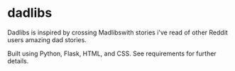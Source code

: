 # dadlibs

Dadlibs is inspired by crossing Madlibswith stories i've read of other Reddit users amazing dad stories.

Built using Python, Flask, HTML, and CSS. See requirements for further details.
